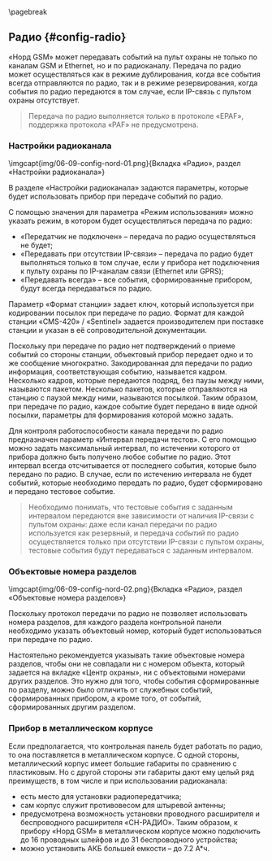 \pagebreak

## Радио {#config-radio}

«Норд GSM» может передавать событий на пульт охраны не только по каналам GSM и Ethernet, но и по радиоканалу. Передача по радио может осуществляться как в режиме дублирования, когда все события всегда отправляются по радио, так и в режиме резервирования, когда события по радио передаются в том случае, если IP-связь с пультом охраны отсутствует.

> Передача по радио выполняется *только* в протоколе «EPAF», поддержка протокола «PAF» не предусмотрена.

### Настройки радиоканала

\imgcapt{img/06-09-config-nord-01.png}{Вкладка «Радио», раздел «Настройки радиоканала»}

В разделе «Настройки радиоканала» задаются параметры, которые будет использовать прибор при передаче событий по радио.

С помощью значения для параметра «Режим использования» можно указать режим, в котором будет осуществляться передача по радио:

* «Передатчик не подключен» – передача по радио осуществляться не будет;
* «Передавать при отсутствии IP-связи» – передача по радио будет выполняться только в том случае, если у прибора нет подключения к пульту охраны по IP-каналам связи (Ethernet или GPRS);
* «Передавать всегда» – все события, сформированные прибором, будут всегда передаваться по радио.

Параметр «Формат станции» задает ключ, который используется при кодировании посылок при передаче по радио. Формат для каждой станции «CMS-420» / «Sentinel» задается производителем при поставке станции и указан в её сопроводительной документации.

Поскольку при передаче по радио нет подтверждений о приеме событий со стороны станции, объектовый прибор передает одно и то же сообщение многократно. Закодированная для передачи по радио информация, соответствующая событию, называется кадром. Несколько кадров, которые передаются подряд, без паузы между ними, называются пакетом. Несколько пакетов, которые отправляются на станцию с паузой между ними, называются посылкой. Таким образом, при передаче по радио, каждое событие будет передано в виде одной посылки, параметры для формирования которой можно задать.

Для контроля работоспособности канала передачи по радио предназначен параметр «Интервал передачи тестов». С его помощью можно задать максимальный интервал, по истечении которого от прибора должно быть получено любое событие по радио. Этот интервал всегда отсчитывается от последнего события, которые было передано по радио. В случае, если по истечению интервала не будет событий, которые необходимо передать по радио, будет сформировано и передано тестовое событие. 

> Необходимо понимать, что тестовые события с заданным интервалом передаются вне зависимости от наличия IP-связи с пультом охраны: даже если канал передачи по радио используется как резервный, и передача *событий* по радио осуществляется только при отсутствии IP-связи с пультом охраны, тестовые события будут передаваться с заданным интервалом. 

### Объектовые номера разделов

\imgcapt{img/06-09-config-nord-02.png}{Вкладка «Радио», раздел «Объектовые номера разделов»}

Поскольку протокол передачи по радио не позволяет использовать номера разделов, для каждого раздела контрольной панели необходимо указать объектовый номер, который будет использоваться при передаче по радио. 

Настоятельно рекомендуется указывать такие объектовые номера разделов, чтобы они не совпадали ни с номером объекта, который задается на вкладке «Центр охраны», ни с объектовыми номерами других разделов. Это нужно для того, чтобы события сформированные по разделу, можно было отличить от служебных событий, сформированных прибором, а кроме того, от событий, сформированных другим разделом.

### Прибор в металлическом корпусе

Если предполагается, что контрольная панель будет работать по радио, то она поставляется в металлическом корпусе. 
С одной стороны, металлический корпус имеет большие габариты по сравнению с пластиковым. Но с другой стороны эти габариты дают ему целый ряд преимуществ, в том числе и при использовании радиоканала:

* есть место для установки радиопередатчика;
* сам корпус служит противовесом для штыревой антенны;
* предусмотрена возможность установки проводного расширителя и беспроводного расширителя «СН-РАДИО». Таким образом, к прибору «Норд GSM» в металлическом корпусе можно подключить до 16 проводных шлейфов и до 31 беспроводного устройства;
* можно установить АКБ большей емкости – до 7.2 А*ч.
